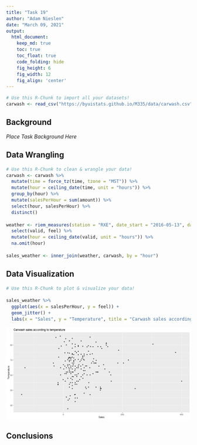 ```yaml
---
title: "Task 19"
author: "Adam Nieslen"
date: "March 09, 2021"
output:
  html_document:  
    keep_md: true
    toc: true
    toc_float: true
    code_folding: hide
    fig_height: 6
    fig_width: 12
    fig_align: 'center'
---
```







```r
# Use this R-Chunk to import all your datasets!
carwash <- read_csv("https://byuistats.github.io/M335/data/carwash.csv")
```

## Background

_Place Task Background Here_

## Data Wrangling


```r
# Use this R-Chunk to clean & wrangle your data!
carwash <- carwash %>%
  mutate(time = force_tz(time, tzone = "MST")) %>%
  mutate(hour = ceiling_date(time, unit = "hours")) %>%
  group_by(hour) %>%
  mutate(salesPerHour = sum(amount)) %>%
  select(hour, salesPerHour) %>%
  distinct()
  
weather <- riem_measures(station = "RXE", date_start = "2016-05-13", date_end = "2016-07-08") %>%
  select(valid, feel) %>%
  mutate(hour = ceiling_date(valid, unit = "hours")) %>%
  na.omit(hour)

sales_weather <- inner_join(weather, carwash, by = "hour")
```

## Data Visualization


```r
# Use this R-Chunk to plot & visualize your data!

sales_weather %>%
  ggplot(aes(x = salesPerHour, y = feel)) +
  geom_jitter() +
  labs(x = "Sales", y = "Temperature", title = "Carwash sales according to temperature")
```

![](task_19_files/figure-html/plot_data-1.png)<!-- -->

## Conclusions

